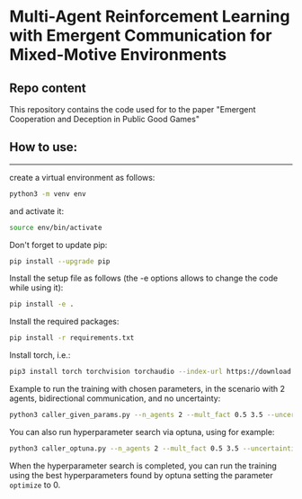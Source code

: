 # Multi-Agent Reinforcement Learning with Emergent Communication for Mixed-Motive Environments

## Repo content

This repository contains the code used for to the paper "Emergent Cooperation and Deception in Public Good Games"

## How to use:

---

create a virtual environment as follows:

```bash
python3 -m venv env

```
and activate it:

```bash
source env/bin/activate

```
Don't forget to update pip:


```bash
pip install --upgrade pip

```

Install the setup file as follows (the -e options allows to change the code while using it):

```bash
pip install -e .
```

Install the required packages:

```bash
pip install -r requirements.txt
```

Install torch, i.e.:

```bash
pip3 install torch torchvision torchaudio --index-url https://download.pytorch.org/whl/cpu
```

Example to run the training with chosen parameters, in the scenario with 2 agents, bidirectional communication, and no uncertainty:

```bash
python3 caller_given_params.py --n_agents 2 --mult_fact 0.5 3.5 --uncertainties 0 0 --communicating_agents 1 1 --listening_agents 1 1 --gmm_ 0 0 --batch_size 128 --lr_actor 0.002866 --lr_actor_comm 0.07527 --n_hidden_act 2 --n_hidden_comm 1 --mex_size 2 --hidden_size_act 32 --hidden_size_comm 8 --sign_lambda 0. --list_lambda 0.
```

You can also run hyperparameter search via optuna, using for example:

```bash
python3 caller_optuna.py --n_agents 2 --mult_fact 0.5 3.5 --uncertainties 0 0 --communicating_agents 1 1 --listening_agents 1 1 --gmm_ 0 0 --optimize 1
```

When the hyperparameter search is completed, you can run the training using the best hyperparameters found by optuna setting the parameter ```optimize``` to 0.
